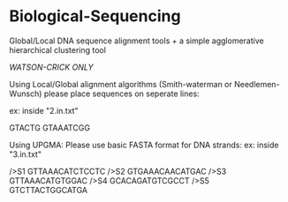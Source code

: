 # Biological-Sequencing
Global/Local DNA sequence alignment tools + a simple agglomerative hierarchical clustering tool

*WATSON-CRICK ONLY*

Using Local/Global alignment algorithms (Smith-waterman or Needlemen-Wunsch) please place sequences on seperate lines:

ex: inside "2.in.txt"

GTACTG
GTAAATCGG


Using UPGMA: Please use basic FASTA format for DNA strands: 
  ex: inside "3.in.txt"
  
/>S1
GTTAAACATCTCCTC
/>S2
GTGAAACAACATGAC
/>S3
GTTAAACATGTGGAC
/>S4
GCACAGATGTCGCCT
/>S5
GTCTTACTGGCATGA



